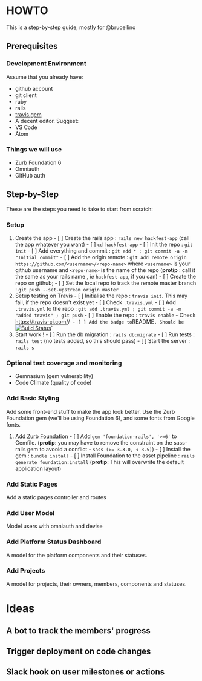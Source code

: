 # HOWTO

This is a step-by-step guide, mostly for @brucellino

## Prerequisites

### Development Environment 

Assume that you already have:

<!-- TODO : add links to how to get these -->
 - github account
 - git client
 - ruby
 - rails
 - [travis gem](https://github.com/travis-ci/travis.rb#readme)
 - A decent editor. Suggest: 
  - VS Code
  - Atom

### Things we will use 

  - Zurb Foundation 6
  - Omniauth
  - GitHub auth

## Step-by-Step 

These are the steps you need to take to start from scratch:

### Setup

  1. Create the app
    - [ ] Create the rails app : `rails new hackfest-app` (call the app whatever you want)
    - [ ] `cd hackfest-app`
    - [ ] Init the repo : `git init`
    - [ ] Add everything and commit : `git add * ; git commit -a -m "Initial commit"`
    - [ ] Add the origin remote : `git add remote origin https://github.com/<username>/<repo-name>` where `<username>` is your github username and `<repo-name>` is the name of the repo (**protip** : call it the same as your rails name , _ie_ `hackfest-app`, if you can)
    - [ ] Create the repo on github;
    - [ ] Set the local repo to track the remote master branch : `git push --set-upstream origin master`
  1. Setup testing on Travis
    - [ ] Initialise the repo : `travis init`. This may fail, if the repo doesn't exist yet <!-- maybe enable first ? -->
    - [ ] Check `.travis.yml`
    - [ ] Add `.travis.yml` to the repo : `git add .travis.yml ; git commit -a -m "added travis" ; git push`
    - [ ] Enable the repo : `travis enable`
    - Check https://travis-ci.com/<username>/<app-name>` 
    - [ ] Add the badge to `README`. Should be `[![Build Status](https://travis-ci.org/<username>/<app-name>.svg?branch=master)](https://travis-ci.org/<username>/<app-name>)`
  1. Start work ! 
    - [ ] Run the db migration : `rails db:migrate`
    - [ ] Run tests : `rails test` (no tests added, so this should pass)
    - [ ] Start the server : `rails s`

### Optional test coverage and monitoring

  - Gemnasium (gem vulnerability)
  - Code Climate (quality of code)


### Add Basic Styling

Add some front-end stuff to make the app look better. 
Use the Zurb Foundation gem (we'll be using Foundation 6), and some fonts from Google fonts.

  1. [Add Zurb Foundation](https://github.com/zurb/foundation-rails)
    - [ ] Add `gem 'foundation-rails', '>=6'` to Gemfile. (**protip**: you may have to remove the constraint on the sass-rails gem to avooid a conflict - `sass (>= 3.3.0, < 3.5)`)
    - [ ] Install the gem : `bundle install`
    - [ ] Install Foundation to the asset pipeline : `rails generate foundation:install` (**protip**: This will overwrite the default application layout)


### Add Static Pages

Add a static pages controller and routes

### Add User Model

Model users with omniauth and devise

### Add Platform Status Dashboard

A model for the platform components and their statuses.

### Add Projects

A model for projects, their owners, members, components and statuses.

# Ideas

## A bot to track the members' progress

## Trigger deployment on code changes

## Slack hook on user milestones or actions
